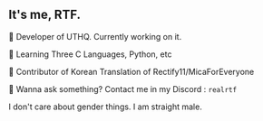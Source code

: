 ## It's me, RTF.

🔭 Developer of UTHQ. Currently working on it.

🌱 Learning Three C Languages, Python, etc

👯 Contributor of Korean Translation of Rectify11/MicaForEveryone

💬 Wanna ask something? Contact me in my Discord : ``realrtf``


I don't care about gender things. I am straight male.

<!--
**RTFTR/RTFTR** is a ✨ _special_ ✨ repository because its `README.md` (this file) appears on your GitHub profile.

Here are some ideas to get you started:

- 🔭 I’m currently working on ...
- 🌱 I’m currently learning ...
- 👯 I’m looking to collaborate on ...
- 🤔 I’m looking for help with ...
- 💬 Ask me about ...
- 📫 How to reach me: ...
- 😄 Pronouns: ...
- ⚡ Fun fact: ...
-->
